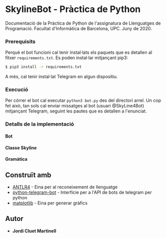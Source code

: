 # SkylineBot - Pràctica de Python

Documentació de la Pràctica de Python de l'assignatura de Llenguatges de Programació. 
Facultat d'Informàtica de Barcelona, UPC. Juny de 2020.

### Prerequisits

Perquè el bot funcioni cal tenir instal·lats els paquets que es detallen al fitxer ```requirements.txt```.
Es poden instal·lar mitjançant pip3:
```bash
$ pip3 install -r requirements.txt
```
A més, cal tenir instal·lat Telegram en algun dispositiu.

### Execució

Per córrer el bot cal executar ```python3 bot.py``` des del directori arrel.
Un cop fet això, tan sols cal enviar missatges al bot (usuari @SkyLine4Bot) mitjançant Telegram, seguint les pautes que es detallen a l'enunciat.

### Detalls de la implementació

#### Bot


#### Classe Skyline


#### Gramàtica




## Construït amb

* [ANTLR4](https://www.antlr.org/) - Eina per al reconeixement de llenguatge
* [python-telegram-bot](https://python-telegram-bot.org/) - Interfície per a l'API de bots de telegram per python
* [matplotlib](https://matplotlib.org/) - Eina per generar gràfics


## Autor

* **Jordi Cluet Martinell**

